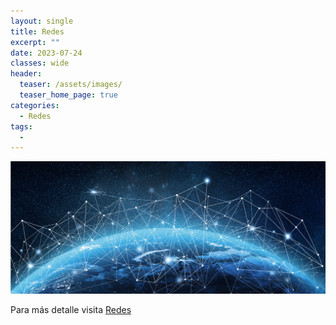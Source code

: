 ```yaml
---
layout: single
title: Redes
excerpt: ""
date: 2023-07-24
classes: wide
header:
  teaser: /assets/images/
  teaser_home_page: true
categories:
  - Redes
tags:
  - 
---
```


<center>
    <img src='./../assets/images/Redes/Intro.jpg'>
</center>


Para más detalle visita [Redes](https://4rleking.github.io/redes.hithub.io/)